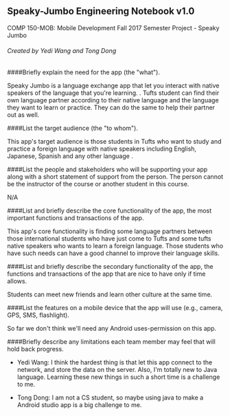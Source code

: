 ## Speaky-Jumbo Engineering Notebook v1.0
COMP 150-MOB: Mobile Development
Fall 2017 Semester Project - Speaky Jumbo

###### Created by Yedi Wang and Tong Dong

####Briefly explain the need for the app (the "what").

Speaky Jumbo is a language exchange app that let you interact with native speakers of the language that you're learning. . Tufts student can find their own language partner according to their native language and the language they want to learn or practice. They can do the same to help their partner out as well.

####List the target audience (the "to whom").

This app's target audience is those students in Tufts who want to study and practice a foreign language with native speakers including English, Japanese, Spanish and any other language .

####List the people and stakeholders who will be supporting your app along with a short statement of support from the person. The person cannot be the instructor of the course or another student in this course.

N/A 
	
####List and briefly describe the core functionality of the app, the most important functions and transactions of the app.

This app's core functionality is finding some language partners between those international students who have just come to Tufts and some tufts native speakers  who wants to learn a foreign language. Those students who have such needs can have a good channel to improve their language skills. 

####List and briefly describe the secondary functionality of the app, the functions and transactions of the app that are nice to have only if time allows.

Students can meet new friends and learn other culture at the same time.
	
####List the features on a mobile device that the app will use (e.g., camera, GPS, SMS, flashlight).

So far we don't think we'll need any Android uses-permission on this app.
	
####Briefly describe any limitations each team member may feel that will hold back progress.


* Yedi Wang: I think the hardest thing is that let this app connect to the network, and store the data on the server. Also, I'm totally new to Java language. Learning these new things in such a short time is a challenge to me.

* Tong Dong: I am not a CS student, so maybe using java to make a Android studio app is a big challenge to me. 

